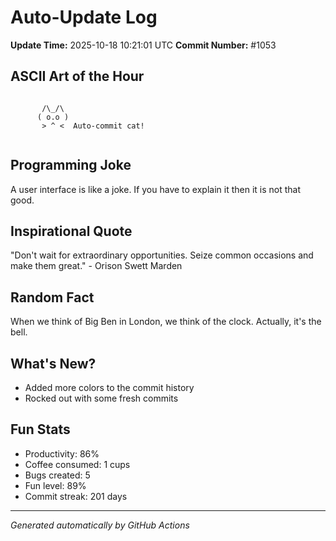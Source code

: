 # Auto-Update Log
**Update Time:** 2025-10-18 10:21:01 UTC
**Commit Number:** #1053

## ASCII Art of the Hour
```

       /\_/\  
      ( o.o ) 
       > ^ <  Auto-commit cat!
        
```

## Programming Joke
A user interface is like a joke. If you have to explain it then it is not that good.

## Inspirational Quote
"Don't wait for extraordinary opportunities. Seize common occasions and make them great." - Orison Swett Marden

## Random Fact
When we think of Big Ben in London, we think of the clock. Actually, it's the bell.

## What's New?
- Added more colors to the commit history
- Rocked out with some fresh commits

## Fun Stats
- Productivity: 86%
- Coffee consumed: 1 cups
- Bugs created: 5
- Fun level: 89%
- Commit streak: 201 days

---
*Generated automatically by GitHub Actions*
